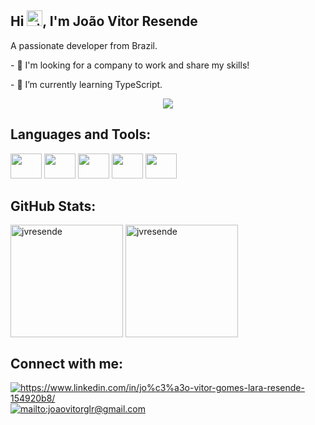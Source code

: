 <h2 align="left">Hi <img width="25" src="https://media.giphy.com/media/m0dmKBkncVETJv2h0S/giphy.gif" alt="gif" />, I'm João Vitor Resende</h2>
<div>
  <div>
    <p align="left">A passionate developer from Brazil. </p>
    <p>- 🤝 I'm looking for a company to work and share my skills! </p>
    <p>- 🌱 I’m currently learning TypeScript. </p>    
  </div>
  <div align="center">
    <img src="https://miro.medium.com/max/680/1*zVnWJtyGOX_kUIDm6ccCfQ.gif" />
  </div>
</div>

<h2 align="left">Languages and Tools:</h2>
<div align="left">
  <img src="https://cdn.jsdelivr.net/gh/devicons/devicon/icons/css3/css3-original-wordmark.svg" width="50" height="40"/>
  <img src="https://cdn.jsdelivr.net/gh/devicons/devicon/icons/html5/html5-original-wordmark.svg" width="50" height="40"/>
  <img src="https://cdn.jsdelivr.net/gh/devicons/devicon/icons/javascript/javascript-original.svg" width="50" height="40"/>
  <img src="https://cdn.jsdelivr.net/gh/devicons/devicon/icons/react/react-original-wordmark.svg" width="50" height="40"/>
  <img src="https://cdn.jsdelivr.net/gh/devicons/devicon/icons/git/git-original.svg" width="50" height="40"/>  
</div>

<h2 align="left">GitHub Stats:</h2>
<div>
  <img height="180em" align="center" src="https://github-readme-stats.vercel.app/api?username=jvresende&show_icons=true&theme=react" alt="jvresende" />
  <img height="180em" align="center" src="https://github-readme-stats.vercel.app/api/top-langs/?username=anuraghazra&layout=compact&theme=react" alt="jvresende" />
</div>

<h2 align="left">Connect with me:</h2>
<div align="left">
  <a href="https://linkedin.com/in/jo%c3%a3o-vitor-gomes-lara-resende-154920b8/" target="_blank">
    <img align="center" src="https://img.shields.io/badge/LinkedIn-0077B5?style=for-the-badge&logo=linkedin&logoColor=white"   alt="https://www.linkedin.com/in/jo%c3%a3o-vitor-gomes-lara-resende-154920b8/" /> 
  </a> 
  <a href="mailto:joaovitorglr@gmail.com" target="_blank">
    <img align="center" src="https://img.shields.io/badge/Gmail-D14836?style=for-the-badge&logo=gmail&logoColor=white" alt="mailto:joaovitorglr@gmail.com" /> 
  </a>
</div>


